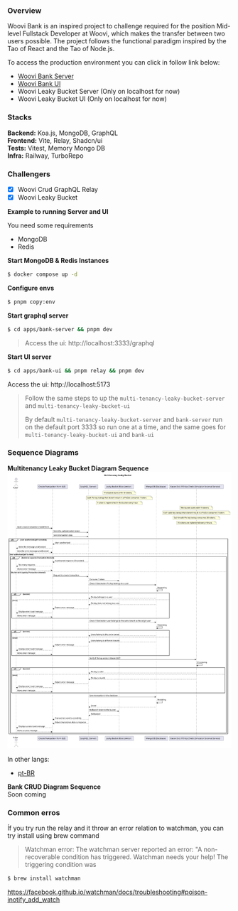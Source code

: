 ### Overview

Woovi Bank is an inspired project to challenge required for the position Mid-level Fullstack Developer at Woovi, which makes the transfer between two users possible.
The project follows the functional paradigm inspired by the Tao of React and the Tao of Node.js.

To access the production environment you can click in follow link below:
- [Woovi Bank Server](https://woovi-bank-server.hallexcosta.com)
- [Woovi Bank UI](https://woovi-bank-ui.hallexcosta.com)
- Woovi Leaky Bucket Server (Only on localhost for now)
- Woovi Leaky Bucket UI (Only on localhost for now)

### Stacks
**Backend:** Koa.js, MongoDB, GraphQL  
**Frontend:** Vite, Relay, Shadcn/ui  
**Tests:** Vitest, Memory Mongo DB  
**Infra:** Railway, TurboRepo

### Challengers
- [x] Woovi Crud GraphQL Relay
- [x] Woovi Leaky Bucket

**Example to running Server and UI**

You need some requirements
- MongoDB
- Redis

**Start MongoDB & Redis Instances**
```sh
$ docker compose up -d
```

**Configure envs**
```sh
$ pnpm copy:env
```

**Start graphql server**
```sh
$ cd apps/bank-server && pnpm dev
```
> Access the ui: http://localhost:3333/graphql

**Start UI server**
```sh
$ cd apps/bank-ui && pnpm relay && pnpm dev
```
Access the ui: http://localhost:5173  
 
>Follow the same steps to up the `multi-tenancy-leaky-bucket-server` and `multi-tenancy-leaky-bucket-ui`  
>
>By default `multi-tenancy-leaky-bucket-server` and `bank-server` run on the default port 3333 so run one at a time, and the same goes for `multi-tenancy-leaky-bucket-ui` and `bank-ui`  

### Sequence Diagrams

**Multitenancy Leaky Bucket Diagram Sequence**
![Multitenancy Leaky Bucket Diagram Sequence](./docs/diagrams/en-US/multitenancy-leaky-bucket-sequence-diagram.svg)

In other langs:
- [pt-BR](./docs/diagrams/pt-BR/multitenancy-leaky-bucket-sequence-diagram.svg)


**Bank CRUD Diagram Sequence**  
Soon coming

### Common erros
Íf you try run the relay and it throw an error relation to watchman, you can try install using brew command  

> Watchman error: The watchman server reported an error: "A non-recoverable condition has triggered. Watchman needs your help! The triggering condition was
```sh
$ brew install watchman
```
https://facebook.github.io/watchman/docs/troubleshooting#poison-inotify_add_watch
